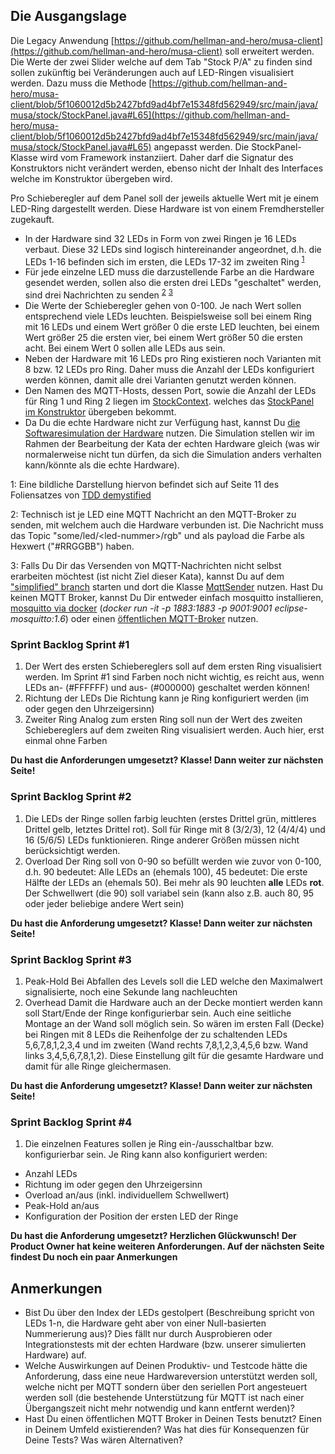 ## Die Ausgangslage

Die Legacy Anwendung [https://github.com/hellman-and-hero/musa-client](https://github.com/hellman-and-hero/musa-client) soll erweitert werden. Die Werte der zwei Slider welche auf dem Tab "Stock P/A" zu finden sind sollen zukünftig bei Veränderungen auch auf LED-Ringen visualisiert werden. Dazu muss die Methode [https://github.com/hellman-and-hero/musa-client/blob/5f1060012d5b2427bfd9ad4bf7e15348fd562949/src/main/java/musa/stock/StockPanel.java#L65](https://github.com/hellman-and-hero/musa-client/blob/5f1060012d5b2427bfd9ad4bf7e15348fd562949/src/main/java/musa/stock/StockPanel.java#L65) angepasst werden. Die StockPanel-Klasse wird vom Framework instanziiert. Daher darf die Signatur des Konstruktors nicht verändert werden, ebenso nicht der Inhalt des Interfaces welche im Konstruktor übergeben wird.

Pro Schieberegler auf dem Panel soll der jeweils aktuelle Wert mit je einem LED-Ring dargestellt werden. Diese Hardware ist von einem Fremdhersteller zugekauft.

- In der Hardware sind 32 LEDs in Form von zwei Ringen je 16 LEDs verbaut. Diese 32 LEDs sind logisch hintereinander angeordnet, d.h. die LEDs 1-16 befinden sich im ersten, die LEDs 17-32 im zweiten Ring <sup>[1](#myfootnote1)</sup>
- Für jede einzelne LED muss die darzustellende Farbe an die Hardware gesendet werden, sollen also die ersten drei LEDs "geschaltet" werden, sind drei Nachrichten zu senden <sup>[2](#myfootnote1)</sup> <sup>[3](#myfootnote1)</sup>
- Die Werte der Schieberegler gehen von 0-100. Je nach Wert sollen entsprechend viele LEDs leuchten. Beispielsweise soll bei einem Ring mit 16 LEDs und einem Wert größer 0 die erste LED leuchten, bei einem Wert größer 25 die ersten vier, bei einem Wert größer 50 die ersten acht. Bei einem Wert 0 sollen alle LEDs aus sein.
- Neben der Hardware mit 16 LEDs pro Ring existieren noch Varianten mit 8 bzw. 12 LEDs pro Ring. Daher muss die Anzahl der LEDs konfiguriert werden können, damit alle drei Varianten genutzt werden können.
- Den Namen des MQTT-Hosts, dessen Port, sowie die Anzahl der LEDs für Ring 1 und Ring 2 liegen im [StockContext](https://github.com/hellman-and-hero/musa-client/blob/5f1060012d5b2427bfd9ad4bf7e15348fd562949/src/main/java/musa/stock/StockContext.java). welches das [StockPanel im Konstruktor](https://github.com/hellman-and-hero/musa-client/blob/5f1060012d5b2427bfd9ad4bf7e15348fd562949/src/main/java/musa/stock/StockPanel.java#L39) übergeben bekommt.
- Da Du die echte Hardware nicht zur Verfügung hast, kannst Du [die Softwaresimulation der Hardware](https://github.com/hellman-and-hero/tdd-demy-hardware-sim) nutzen. Die Simulation stellen wir im Rahmen der Bearbeitung der Kata der echten Hardware gleich (was wir normalerweise nicht tun dürfen, da sich die Simulation anders verhalten kann/könnte als die echte Hardware).

<a name="myfootnote1">1</a>: Eine bildliche Darstellung hiervon befindet sich auf Seite 11 des Foliensatzes von [TDD demystified](https://www.xpdays.de/2018/downloads/174-tdd-demystified/tdd_demystified.pdf)

<a name="myfootnote2">2</a>: Technisch ist je LED eine MQTT Nachricht an den MQTT-Broker zu senden, mit welchem auch die Hardware verbunden ist. Die Nachricht muss das Topic "some/led/\<led-nummer\>/rgb" und als payload die Farbe als Hexwert ("#RRGGBB") haben.

<a name="myfootnote3">3</a>: Falls Du Dir das Versenden von MQTT-Nachrichten nicht selbst erarbeiten möchtest (ist nicht Ziel dieser Kata), kannst Du auf dem ["simplified" branch](https://github.com/hellman-and-hero/musa-client/tree/simplified) starten und dort die Klasse [MqttSender](https://github.com/hellman-and-hero/musa-client/blob/simplified/src/main/java/rgbledring/MqttSender.java) nutzen. Hast Du keinen MQTT Broker, kannst Du Dir entweder einfach mosquitto installieren, [mosquitto via docker](https://hub.docker.com/_/eclipse-mosquitto) (_docker run -it -p 1883:1883 -p 9001:9001 eclipse-mosquitto:1.6_) oder einen [öffentlichen MQTT-Broker](https://github.com/mqtt/mqtt.org/wiki/public_brokers) nutzen.

### Sprint Backlog Sprint #1

1. Der Wert des ersten Schiebereglers soll auf dem ersten Ring visualisiert werden. Im Sprint #1 sind Farben noch nicht wichtig, es reicht aus, wenn LEDs an- (#FFFFFF) und aus- (#000000) geschaltet werden können!
2. Richtung der LEDs
 Die Richtung kann je Ring konfiguriert werden (im oder gegen den Uhrzeigersinn)
3. Zweiter Ring
 Analog zum ersten Ring soll nun der Wert des zweiten Schiebereglers auf dem zweiten Ring visualisiert werden. Auch hier, erst einmal ohne Farben

**Du hast die Anforderungen umgesetzt? Klasse! Dann weiter zur nächsten Seite!**

### Sprint Backlog Sprint #2

1. Die LEDs der Ringe sollen farbig leuchten (erstes Drittel grün, mittleres Drittel gelb, letztes Drittel rot). Soll für Ringe mit 8 (3/2/3), 12 (4/4/4) und 16 (5/6/5) LEDs funktionieren. Ringe anderer Größen müssen nicht berücksichtigt werden.
2. Overload
 Der Ring soll von 0-90 so befüllt werden wie zuvor von 0-100, d.h. 90 bedeutet: Alle LEDs an (ehemals 100), 45 bedeutet: Die erste Hälfte der LEDs an (ehemals 50). Bei mehr als 90 leuchten **alle** LEDs **rot**. Der Schwellwert (die 90) soll variabel sein (kann also z.B. auch 80, 95 oder jeder beliebige andere Wert sein)

**Du hast die Anforderung umgesetzt? Klasse! Dann weiter zur nächsten Seite!**

### Sprint Backlog Sprint #3

1. Peak-Hold
 Bei Abfallen des Levels soll die LED welche den Maximalwert signalisierte, noch eine Sekunde lang nachleuchten
2. Overhead
 Damit die Hardware auch an der Decke montiert werden kann soll Start/Ende der Ringe konfigurierbar sein. Auch eine seitliche Montage an der Wand soll möglich sein. So wären im ersten Fall (Decke) bei Ringen mit 8 LEDs die Reihenfolge der zu schaltenden LEDs 5,6,7,8,1,2,3,4 und im zweiten (Wand rechts 7,8,1,2,3,4,5,6 bzw. Wand links 3,4,5,6,7,8,1,2). Diese Einstellung gilt für die gesamte Hardware und damit für alle Ringe gleichermasen. 
 
**Du hast die Anforderung umgesetzt? Klasse! Dann weiter zur nächsten Seite!**

### Sprint Backlog Sprint #4

1. Die einzelnen Features sollen je Ring ein-/ausschaltbar bzw. konfigurierbar sein. Je Ring kann also konfiguriert werden:

- Anzahl LEDs
- Richtung im oder gegen den Uhrzeigersinn
- Overload an/aus (inkl. individuellem Schwellwert)
- Peak-Hold an/aus
- Konfiguration der Position der ersten LED der Ringe

**Du hast die Anforderung umgesetzt? Herzlichen Glückwunsch! Der Product Owner hat keine weiteren Anforderungen. Auf der nächsten Seite findest Du noch ein paar Anmerkungen**

## Anmerkungen
- Bist Du über den Index der LEDs gestolpert (Beschreibung spricht von LEDs 1-n, die Hardware geht aber von einer Null-basierten Nummerierung aus)? Dies fällt nur durch Ausprobieren oder Integrationstests mit der echten Hardware (bzw. unserer simulierten Hardware) auf.
- Welche Auswirkungen auf Deinen Produktiv- und Testcode hätte die Anforderung, dass eine neue Hardwareversion unterstützt werden soll, welche nicht per MQTT sondern über den seriellen Port angesteuert werden soll (die bestehende Unterstützung für MQTT ist nach einer Übergangszeit nicht mehr notwendig und kann entfernt werden)?
- Hast Du einen öffentlichen MQTT Broker in Deinen Tests benutzt? Einen in Deinem Umfeld existierenden? Was hat dies für Konsequenzen für Deine Tests? Was wären Alternativen?
